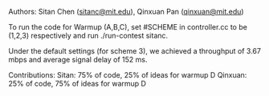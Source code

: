 Authors: Sitan Chen (sitanc@mit.edu), Qinxuan Pan (qinxuan@mit.edu)

To run the code for Warmup (A,B,C), set #SCHEME in controller.cc to be (1,2,3) respectively and run ./run-contest sitanc.

Under the default settings (for scheme 3), we achieved a throughput of 3.67 mbps and average signal delay of 152 ms.

Contributions:
Sitan: 75% of code, 25% of ideas for warmup D
Qinxuan: 25% of code, 75% of ideas for warmup D